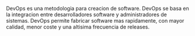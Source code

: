 

DevOps es una metodologia para creacion de software.
DevOps se basa en la integracion entre desarrolladores software y administradores de sistemas.
DevOps permite fabricar software mas rapidamente, con mayor calidad, menor coste y una altisima frecuencia de releases.